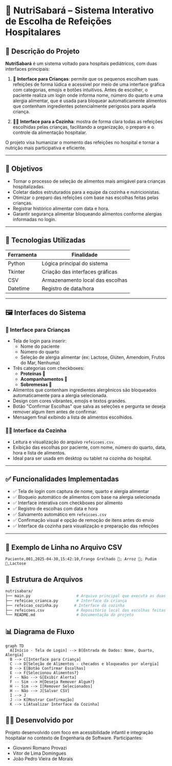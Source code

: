 # 🥗 NutriSabará – Sistema Interativo de Escolha de Refeições Hospitalares

## 📌 Descrição do Projeto

**NutriSabará** é um sistema voltado para hospitais pediátricos, com duas interfaces principais:

1. 👧 **Interface para Crianças**: permite que os pequenos escolham suas refeições de forma lúdica e acessível por meio de uma interface gráfica com categorias, emojis e botões intuitivos. Antes de escolher, o paciente realiza um login onde informa nome, número do quarto e uma alergia alimentar, que é usada para bloquear automaticamente alimentos que contenham ingredientes potencialmente perigosos para aquela criança.

2. 👨‍🍳 **Interface para a Cozinha**: mostra de forma clara todas as refeições escolhidas pelas crianças, facilitando a organização, o preparo e o controle da alimentação hospitalar.

O projeto visa humanizar o momento das refeições no hospital e tornar a nutrição mais participativa e eficiente.

---

## 🎯 Objetivos

- Tornar o processo de seleção de alimentos mais amigável para crianças hospitalizadas.
- Coletar dados estruturados para a equipe da cozinha e nutricionistas.
- Otimizar o preparo das refeições com base nas escolhas feitas pelas crianças.
- Registrar histórico alimentar com data e hora.
- Garantir segurança alimentar bloqueando alimentos conforme alergias informadas no login.

---

## 🧰 Tecnologias Utilizadas

| Ferramenta | Finalidade |
|------------|------------|
| Python     | Lógica principal do sistema |
| Tkinter    | Criação das interfaces gráficas |
| CSV        | Armazenamento local das escolhas |
| Datetime   | Registro de data/hora |

---

## 🖼️ Interfaces do Sistema

### 👧 Interface para Crianças

- Tela de login para inserir:
  - Nome do paciente
  - Número do quarto
  - Seleção de alergia alimentar (ex: Lactose, Glúten, Amendoim, Frutos do Mar, Nenhuma)
- Três categorias com checkboxes:
  - **Proteínas 🍖**
  - **Acompanhamentos 🍚**
  - **Sobremesas 🍓**
- Alimentos que contenham ingredientes alergênicos são bloqueados automaticamente para a alergia selecionada.
- Design com cores vibrantes, emojis e textos grandes.
- Botão "Confirmar Escolhas" que salva as seleções e pergunta se deseja remover algum item antes de confirmar.
- Mensagem final exibindo a lista de alimentos escolhidos.

### 👨‍🍳 Interface da Cozinha

- Leitura e visualização do arquivo `refeicoes.csv`.
- Exibição das escolhas por paciente, com nome, número do quarto, data, hora e lista de alimentos.
- Ideal para ser usada em desktop ou tablet na cozinha do hospital.

---

## ✅ Funcionalidades Implementadas

- ✅ Tela de login com captura de nome, quarto e alergia alimentar
- ✅ Bloqueio automático de alimentos com base na alergia selecionada
- ✅ Interface interativa com checkboxes por alimento
- ✅ Registro de escolhas com data e hora
- ✅ Salvamento automático em `refeicoes.csv`
- ✅ Confirmação visual e opção de remoção de itens antes do envio
- ✅ Interface da cozinha para visualização e preparação das refeições

---

## 💾 Exemplo de Linha no Arquivo CSV

```csv
Paciente,001,2025-04-30,15:42:10,Frango Grelhado 🍗; Arroz 🍚; Pudim 🍮,Lactose
```


## 📁 Estrutura de Arquivos
```bash
nutrisabara/
├── main.py                    # Arquivo principal que executa as duas interfaces em paralelo
├── refeicao_crianca.py        # Interface da criança
├── refeicao_cozinha.py       # Interface da cozinha 
├── refeicoes.csv              # Repositório local das escolhas feitas
└── README.md                  # Documentação do projeto

```

## 📊 Diagrama de Fluxo
```mermaid
graph TD
  A[Início - Tela de Login] --> B[Entrada de Dados: Nome, Quarto, Alergia]
  B --> C[Interface para Criança]
  C --> D[Seleção de Alimentos - checados e bloqueados por alergia]
  D --> E[Botão Confirmar Escolhas]
  E --> F{Selecionou Alimentos?}
  F -- Não --> G[Exibir Alerta]
  F -- Sim --> H{Deseja Remover Algum?}
  H -- Sim --> I[Remover Selecionados]
  H -- Não --> J[Salvar CSV]
  I --> J
  J --> K[Mostrar Confirmação]
  K --> L[Atualizar Interface da Cozinha]

```

## 👩‍💻 Desenvolvido por

Projeto desenvolvido com foco em acessibilidade infantil e integração hospitalar no contexto de Engenharia de Software.
Participantes:
- Giovanni Romano Provazi
- Vitor de Lima Domingues
- João Pedro Vieira de Morais



